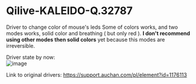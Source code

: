 # Qilive-KALEIDO-Q.32787
Driver to change color of mouse's leds
Some of colors works, and two modes works, solid color and breathing ( but only red ).
**I don't recommend using other modes then solid colors** yet because this modes are irreversible.

Driver state by now: <br>
![image](https://github.com/NintyS/Qilive-KALEIDO-Q.3277/assets/31569763/ec488481-5128-4b12-ab0e-7743d2982821)

Link to original drivers: https://support.auchan.com/pl/element?id=1176113

